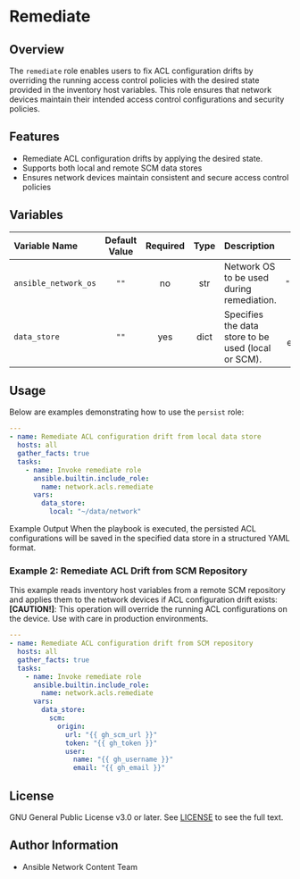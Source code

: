 # Remediate

## Overview
The `remediate` role enables users to fix ACL configuration drifts by overriding the running access control policies with the desired state provided in the inventory host variables. This role ensures that network devices maintain their intended access control configurations and security policies.

## Features
- Remediate ACL configuration drifts by applying the desired state.
- Supports both local and remote SCM data stores
- Ensures network devices maintain consistent and secure access control policies

## Variables

| Variable Name        | Default Value | Required | Type | Description                                                   |          Example         |
|:---------------------|:-------------:|:--------:|:----:|:------------------------------------------------------------- |:------------------------:|
| `ansible_network_os` | `""`          | no       | str  | Network OS to be used during remediation.                     |      `"cisco.ios.ios"`   |
| `data_store`         | `""`          | yes      | dict | Specifies the data store to be used (local or SCM).           | See usage example below. |

## Usage
Below are examples demonstrating how to use the `persist` role:

```yaml
---
- name: Remediate ACL configuration drift from local data store
  hosts: all
  gather_facts: true
  tasks:
    - name: Invoke remediate role
      ansible.builtin.include_role:
        name: network.acls.remediate
      vars:
        data_store:
          local: "~/data/network"
```
Example Output
When the playbook is executed, the persisted ACL configurations will be saved in the specified data store in a structured YAML format.

### Example 2: Remediate ACL Drift from SCM Repository
This example reads inventory host variables from a remote SCM repository and applies them to the network devices if ACL configuration drift exists:
**[CAUTION!]**: This operation will override the running ACL configurations on the device. Use with care in production environments.
```yaml
---
- name: Remediate ACL configuration drift from SCM repository
  hosts: all
  gather_facts: true
  tasks:
    - name: Invoke remediate role
      ansible.builtin.include_role:
        name: network.acls.remediate
      vars:
        data_store:
          scm:
            origin:
              url: "{{ gh_scm_url }}"
              token: "{{ gh_token }}"
              user:
                name: "{{ gh_username }}"
                email: "{{ gh_email }}"
```
## License
GNU General Public License v3.0 or later.
See [LICENSE](https://www.gnu.org/licenses/gpl-3.0.txt) to see the full text.

## Author Information
- Ansible Network Content Team
